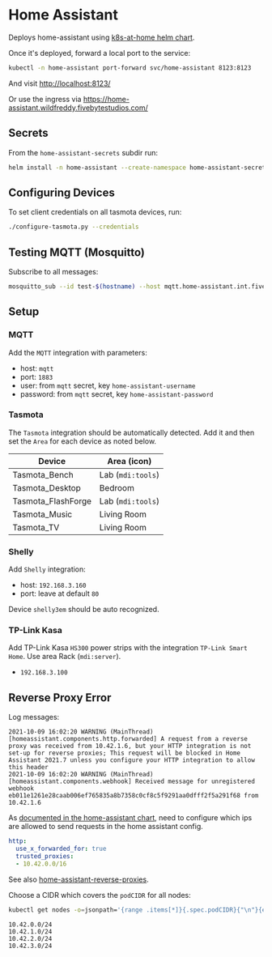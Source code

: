 # Home Assistant

Deploys home-assistant using [k8s-at-home helm chart][k8s-at-home].

Once it's deployed, forward a local port to the service:

```sh
kubectl -n home-assistant port-forward svc/home-assistant 8123:8123
```

And visit <http://localhost:8123/>

Or use the ingress via <https://home-assistant.wildfreddy.fivebytestudios.com/>

## Secrets

From the `home-assistant-secrets` subdir run:

```sh
helm install -n home-assistant --create-namespace home-assistant-secrets .
```

## Configuring Devices

To set client credentials on all tasmota devices, run:

```sh
./configure-tasmota.py --credentials
```

## Testing MQTT (Mosquitto)

Subscribe to all messages:

```sh
mosquitto_sub --id test-$(hostname) --host mqtt.home-assistant.int.fivebytestudios.com --topic '#' --verbose
```

## Setup

### MQTT

Add the `MQTT` integration with parameters:

- host: `mqtt`
- port: `1883`
- user: from `mqtt` secret, key `home-assistant-username`
- password: from `mqtt` secret, key `home-assistant-password`

### Tasmota

The `Tasmota` integration should be automatically detected.
Add it and then set the `Area` for each device as noted below.

| Device             | Area (icon)       |
| ------------------ | ----------------- |
| Tasmota_Bench      | Lab (`mdi:tools`) |
| Tasmota_Desktop    | Bedroom           |
| Tasmota_FlashForge | Lab (`mdi:tools`) |
| Tasmota_Music      | Living Room       |
| Tasmota_TV         | Living Room       |

### Shelly

Add `Shelly` integration:

- host: `192.168.3.160`
- port: leave at default `80`

Device `shelly3em` should be auto recognized.

### TP-Link Kasa

Add TP-Link Kasa `HS300` power strips with the integration `TP-Link Smart Home`.
Use area Rack (`mdi:server`).

- `192.168.3.100`

## Reverse Proxy Error

Log messages:

```text
2021-10-09 16:02:20 WARNING (MainThread) [homeassistant.components.http.forwarded] A request from a reverse proxy was received from 10.42.1.6, but your HTTP integration is not set-up for reverse proxies; This request will be blocked in Home Assistant 2021.7 unless you configure your HTTP integration to allow this header
2021-10-09 16:02:20 WARNING (MainThread) [homeassistant.components.webhook] Received message for unregistered webhook eb011e1261e28caab006ef765835a8b7358c0cf8c5f9291aa0dfff2f5a291f68 from 10.42.1.6
```

As [documented in the home-assistant chart][home-assistant-bad-request], need to
configure which ips are allowed to send requests in the home assistant config.

```yaml
http:
  use_x_forwarded_for: true
  trusted_proxies:
  - 10.42.0.0/16
```

See also [home-assistant-reverse-proxies][].

Choose a CIDR which covers the `podCIDR` for all nodes:

```sh
kubectl get nodes -o=jsonpath='{range .items[*]}{.spec.podCIDR}{"\n"}{end}'
```

```text
10.42.0.0/24
10.42.1.0/24
10.42.2.0/24
10.42.3.0/24
```

[k8s-at-home]: https://github.com/k8s-at-home/charts/tree/master/charts/stable/home-assistant
[home-assistant-bad-request]: https://github.com/k8s-at-home/charts/tree/master/charts/stable/home-assistant#http-400-bad-request-while-accessing-from-your-browser
[home-assistant-reverse-proxies]: https://www.home-assistant.io/integrations/http#reverse-proxies
